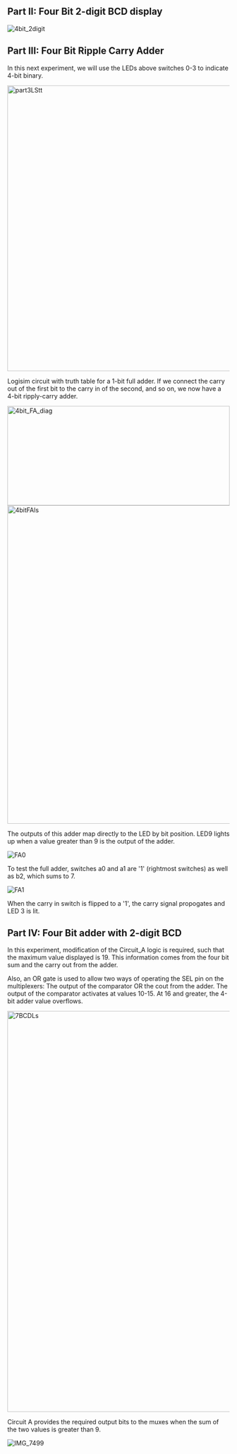 
## Part II: Four Bit 2-digit BCD display

![4bit_2digit](https://github.com/user-attachments/assets/f99ad875-e907-484e-b634-bbe7bd48c5e2)


## Part III: Four Bit Ripple Carry Adder

In this next experiment, we will use the LEDs above switches 0-3 to indicate 4-bit binary.

<img width="700" height="647" alt="part3LStt" src="https://github.com/user-attachments/assets/c761fa33-f4aa-4fe8-91c4-f5b5827bcd1a" />

Logisim circuit with truth table for a 1-bit full adder.  If we connect the carry out of the first bit to the carry in of the second, and so on, we now have a 4-bit ripply-carry adder.


<img width="504" height="225" alt="4bit_FA_diag" src="https://github.com/user-attachments/assets/627aa530-933d-4cb3-95be-73dce46ebb01" />




<img width="600" height="721" alt="4bitFAls" src="https://github.com/user-attachments/assets/5f207b04-f41a-4771-8557-828d7ab4cba5" />

The outputs of this adder map directly to the LED by bit position. LED9 lights up when a value greater than 9 is the output of the adder.




![FA0](https://github.com/user-attachments/assets/86b19fb1-87fd-4f1a-b10a-e4919a4e58c4)

To test the full adder, switches a0 and a1 are '1' (rightmost switches) as well as b2, which sums to 7.


![FA1](https://github.com/user-attachments/assets/83bb8e77-5dff-4e5d-a76f-96a93e379031)

When the carry in switch is flipped to a '1', the carry signal propogates and LED 3 is lit.


## Part IV: Four Bit adder with 2-digit BCD 
In this experiment, modification of the Circuit_A logic is required, such that the maximum value displayed is 19. This information comes from the four bit sum and the carry out from the adder.

Also, an OR gate is used to allow two ways of operating the SEL pin on the multiplexers: The output of the comparator OR the cout from the adder. The output of the comparator activates at values 10-15. At 16 and greater, the 4-bit adder value overflows. 


<img width="1000" height="908" alt="7BCDLs" src="https://github.com/user-attachments/assets/c1634caa-17f7-4879-a2ef-51d1191bec3b" />

Circuit A provides the required output bits to the muxes when the sum of the two values is greater than 9.

![IMG_7499](https://github.com/user-attachments/assets/70157944-532c-4d0d-9c17-fc9aef58dc42)




